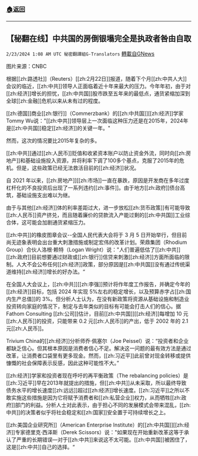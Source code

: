 ###  [:house:返回](README.md)
---


## 【秘翻在线】中共国的房倒银塌完全是执政者咎由自取
`2/23/2024 1:08 AM UTC 秘密翻譯組G-Translators` [轉載自GNews](https://gnews.org/articles/2333759)

图片来源：CNBC

根据[[zh:路透社]]（Reuters）[[zh:2月22日]]报道，随着下个月[[zh:中共人大]]会议的临近，[[zh:中共]]领导人正面临着近十年来最大的压力。今年年初，由于对[[zh:经济]]增长的担忧，[[zh:中共国]]股市跌至五年来的最低点，通货紧缩加深到全球[[zh:金融]]危机以来从未有过的程度。

[[zh:德国]]商业[[zh:银行]]（Commerzbank）的[[zh:中共国]][[zh:经济]]学家Tommy Wu说："[[zh:中共]]领导层上一次面临这种压力还是在2015年，2024年是[[zh:中共国]]稳定[[zh:经济]]的关键一年。"

然而，这次的情况要比2015年复杂的多。

[[zh:中共]]通过[[zh:人民币]]贬值和收紧资本账户以防止资金外流，同时向[[zh:房地产]]和基础设施投入资源，并将利率下调了100多个基点，克服了2015年的危机。但是，这些政策已经无法救活目前的[[zh:经济]]状况。

自 2021 年以来，[[zh:房地产]][[zh:市场]]一直在暴跌，原因是开发商在多年过度杠杆化的不良投资后出现了一系列违约[[zh:事件]]。由于地方[[zh:政府]]债台高筑，基础设施支出难以为继。

由于与其他[[zh:经济]]体的利率差距过大，进一步放松[[zh:货币政策]]有可能导致[[zh:人民币]]资产挤兑，而且随着廉价的贷款流入产能过剩的[[zh:中共国]]工业综合体，这可能会加剧通货紧缩压力。

[[zh:中共]]的橡皮图章会议\--全国人民代表大会将于 3 月 5 日开始举行，但目前尚无迹象表明会出台重大刺激措施或制定宏伟的改革计划。荣鼎集团（Rhodium Group）合伙人洛根·赖特（Logan Wright）说："人们普遍低估了[[zh:中共]][[zh:政府]]目前想要通过财政或[[zh:银行]]信贷来刺激[[zh:经济]]方面所面临的限制。人大不会公布任何[[zh:经济]]政策，部分原因是[[zh:中共国]]没有通过传统渠道维持[[zh:经济]]增长的好办法。“

在全国人大会议上，[[zh:中共]][[zh:李强]]预计将作年度工作报告，并确定今年的[[zh:经济]]目标，包括 2024 年实现 5%左右的稳定增长，以及预算赤字占[[zh:国内生产总值]]的 3%。但分析人士认为，在没有新政策将资源从基础设施和制造业投资转向家庭的情况下，制定与去年类似的目标有可能会打击人们的信心。据 Fathom Consulting [[zh:公司]]估计，目前[[zh:中共国]][[zh:经济]]每增加 10 元[[zh:人民币]]的投资，只能带来 0.2 元[[zh:人民币]]的产出，低于 2002 年的 2.1 元[[zh:人民币]]。

Trivium China的[[zh:经济]]分析师乔·佩塞尔（Joe Peissel）说：“投资者和企业都缺乏信心。但其根本原因是消费者信心不足。解决这一问题的最有效方法是通过改革，让消费者口袋里有更多现金。然而，[[zh:习近平]]此前曾对现金转移或提供慷慨的社会保障表示反感，因此这种可能性不大。”

[[zh:经济]]学家和投资者现在呼吁的再平衡政策（The rebalancing policies）是[[zh:习近平]]早在2013年就提出的措施，但[[zh:中共]]从未采取，所以最终导致债务水平的增长速度[[zh:远远]]超过[[zh:经济]]增长速度。[[zh:习近平]]之所以不敢实施这些措施是因为它将赋予消费者和[[zh:私营企业]]权力，从而牺牲[[zh:政府]]部门的利益。分析人士对此表示，由于担心不同的发展模式会带来混乱，[[zh:中共]]的决策者似乎将社会稳定和[[zh:国家]]安全置于可持续增长之上。

[[zh:美国企业研究所]]（American Enterprise Institute）的[[zh:中共国]][[zh:经济]]专家德里克·西泽斯（Derek Scissors）说："如果现在开始重新改革这等于承认了严重的长期错误—对于[[zh:中共]]来说这不太可能。[[zh:中共国]]被困住了，这是[[zh:中共]]自己的选择。“
